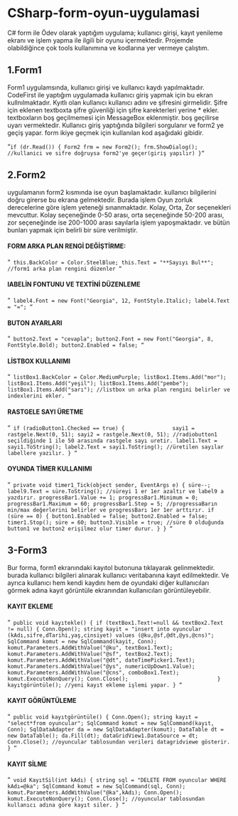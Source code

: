 # CSharp-form-oyun-uygulamasi
C# form ile Ödev olarak yaptığım uygulama; kullanıcı girişi, kayıt yenileme ekranı ve işlem yapma ile ilgili bir oyunu içermektedir. Projemde olabildiğince çok tools kullanımına ve kodlarına yer vermeye çalıştım.
## 1.Form1
Form1 uygulamsında, kullanıcı girişi ve kullanıcı kaydı yapılmaktadır. CodeFirst ile yaptığım uygulamada kullanıcı giriş yapmak için bu ekran kullnılmaktadır. Kyıtlı olan kullanıcı kullanıcı adını ve şifresini girmelidir. Şifre için eklenen textboxta şifre güvenliği için şifre karekterleri yerine * ekler.
textboxların boş geçilmemesi için MessageBox eklenmiştir. boş geçilirse uyarı vermektedir.
Kullanıcı giriş yaptığında bilgileri sorgulanır ve form2 ye geçiş yapar. form ikiye geçmek için kullanılan kod aşağıdaki gibidir.

“`if (dr.Read())
{
    Form2 frm = new Form2();
    frm.ShowDialog();
    //kullanici ve sifre doğruysa form2'ye geçer(giriş yapılır)
 }“`

## 2.Form2
uygulamanın form2 kısmında ise oyun başlamaktadır. kullanıcı bilgilerini doğru girerse bu ekrana gelmektedir. Burada işlem Oyun zorluk derecelerine göre işlem yeteneği sınanmaktadır. Kolay, Orta, Zor seçenekleri mevcuttur. Kolay seçeneğinde 0-50 arası, orta seçeneğinde 50-200 arası, zor seçeneğinde ise 200-1000 arası sayılarla işlem yapoşmaktadır. ve bütün bunları yapmak için belirli bir süre verilmiştir.
#### FORM ARKA PLAN RENGİ DEĞİŞTİRME:
“`
this.BackColor = Color.SteelBlue;
this.Text = "**Sayıyı Bul**";
//form1 arka plan rengini düzenler
“`
#### lABELİN FONTUNU VE TEXTİNİ DÜZENLEME
“`
label4.Font = new Font("Georgia", 12, FontStyle.Italic);
label4.Text = "=";
“`
#### BUTON AYARLARI
“`
button2.Text = "cevapla";
button2.Font = new Font("Georgia", 8, FontStyle.Bold);
button2.Enabled = false;
“`
#### LİSTBOX KULLANIMI
“`
listBox1.BackColor = Color.MediumPurple;
  listBox1.Items.Add("mor");
  listBox1.Items.Add("yeşil");
  listBox1.Items.Add("pembe");
  listBox1.Items.Add("sarı");
//listbox un arka plan rengini belirler ve indexlerini ekler.
“`
#### RASTGELE SAYI ÜRETME
“`
 if (radioButton1.Checked == true)
{              
  sayi1 = rastgele.Next(0, 51);
  sayi2 = rastgele.Next(0, 51);
  //radiobutton1 seçildiğinde 1 ile 50 arasında rastgele sayı uretir.
  label1.Text = sayi1.ToString();
  label2.Text = sayi1.ToString();
  //üretilen sayılar labellere yazılır.
}
“`
#### OYUNDA TİMER KULLANIMI
“`
 private void timer1_Tick(object sender, EventArgs e)
{
  süre--;
  label9.Text = süre.ToString();
    //süreyi 1 er 1er azaltır ve label9 a yazdırır.
    progressBar1.Value += 1;
    progressBar1.Minimum = 0;
    progressBar1.Maximum = 60;
    progressBar1.Step = 5;
    //progressaBarın min/max değerlerini belirler ve progressBarı 1er 1er arttırır.
             if (süre == 0)
            {
              button1.Enabled = false;
              button2.Enabled = false;
              timer1.Stop();
              süre = 60;
              button3.Visible = true;
              //süre 0 olduğunda button1 ve button2 erişilmez olur timer durur.
            }
             }
“`
## 3-Form3
Bur forma, form1 ekranındaki kayıtol butonuna tıklayarak gelinmektedir. burada kullanıcı bilgileri alınarak kullanıcı veritabanına kayıt edilmektedir. Ve ayrıca kullanıcı hem kendi kaydını hem de oyundaki diğer kullanıcıları görmek adına kayıt görüntüle ekranından kullanıcıları görüntüleyebilir.
#### KAYIT EKLEME
“`
public void kayıtekle()
        {
            if (textBox1.Text!=null && textBox2.Text != null)
            {
                Conn.Open();
                string kayit = "insert into oyuncular (kAdı,sifre,dTarihi,yaş,cinsiyet) values (@ku,@sf,@dt,@ys,@cns)";
                SqlCommand komut = new SqlCommand(kayit, Conn);
                komut.Parameters.AddWithValue("@ku", textBox1.Text);
                komut.Parameters.AddWithValue("@sf", textBox2.Text);
                komut.Parameters.AddWithValue("@dt", dateTimePicker1.Text);
                komut.Parameters.AddWithValue("@ys", numericUpDown1.Value);
                komut.Parameters.AddWithValue("@cns", comboBox1.Text);
                komut.ExecuteNonQuery();
                Conn.Close();                           
            }
            kayıtgörüntüle();
            //yeni kayıt ekleme işlemi yapar.
        }
“`
#### KAYIT GÖRÜNTÜLEME
“`
 public void kayıtgörüntüle()
        {
            Conn.Open();
            string kayıt = "select*from oyuncular";
            SqlCommand komut = new SqlCommand(kayıt, Conn);
            SqlDataAdapter da = new SqlDataAdapter(komut);
            DataTable dt = new DataTable();
            da.Fill(dt);
            dataGridView1.DataSource = dt;
            Conn.Close();
            //oyuncular tablosundan verileri datagridviewe gösterir.
        }
“`

#### KAYIT SİLME
“`
void KayıtSil(int kAdı)
        {
            string sql = "DELETE FROM oyuncular WHERE kAdı=@ka";
            SqlCommand komut = new SqlCommand(sql, Conn);
            komut.Parameters.AddWithValue("@ka",kAdı);
            Conn.Open();
            komut.ExecuteNonQuery();
            Conn.Close();
            //oyuncular tablosundan kullanıcı adına göre kayıt siler.
        }
“`

           


